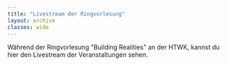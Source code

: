 ```yaml
---
title: "Livestream der Ringvorlesung"
layout: archive
classes: wide
---
```


Während der Ringvorlesung "Building Realities" an der HTWK, kannst du hier den Livestream der Veranstaltungen sehen. 
